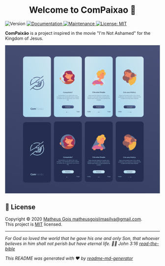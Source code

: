 <h1 align="center">Welcome to ComPaixao 👋</h1>
<p>
  <img alt="Version" src="https://img.shields.io/badge/version-1.0.0-blue.svg?cacheSeconds=2592000" />
  <a href="https://github.com/MaatheusGois/ComPaixao#readme" target="_blank">
    <img alt="Documentation" src="https://img.shields.io/badge/documentation-yes-brightgreen.svg" />
  </a>
  <a href="https://github.com/MaatheusGois/ComPaixao/graphs/commit-activity" target="_blank">
    <img alt="Maintenance" src="https://img.shields.io/badge/Maintained%3F-yes-green.svg" />
  </a>
  <a href="https://github.com/MaatheusGois/ComPaixao/blob/develop/LICENSE" target="_blank">
    <img alt="License: MIT" src="https://img.shields.io/github/license/MaatheusGois/ComPaixao" />
  </a>
</p>

**ComPaixão** is a project inspired in the movie &#34;I'm Not Ashamed&#34; for the Kingdom of Jesus.
 <p><img alt="Preview" src="./preview.png"/></p>

 ## 📝 License

 Copyright © 2020 [Matheus Gois <matheusgoislimasilva@gmail.com>](https://github.com/MaatheusGois).<br />
 This project is [MIT](https://github.com/MaatheusGois/ComPaixao/blob/develop/LICENSE) licensed.

 ***
 
 _For God so loved the world that he gave his one and only Son, that whoever believes in him shall not perish but have eternal life. 🙌🏻 John 3:16 [read-the-bible](https://biblia.com/bible/esv/john/3/16)_

 _This README was generated with ❤️ by [readme-md-generator](https://github.com/kefranabg/readme-md-generator)_
